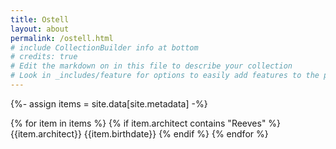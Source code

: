 ```yaml
---
title: Ostell
layout: about
permalink: /ostell.html
# include CollectionBuilder info at bottom
# credits: true
# Edit the markdown on in this file to describe your collection
# Look in _includes/feature for options to easily add features to the page
---
```


{%- assign items = site.data[site.metadata] -%}

{% for item in items %}
{% if item.architect contains "Reeves" %}
{{item.architect}}
{{item.birthdate}}
{% endif %}
{% endfor %}